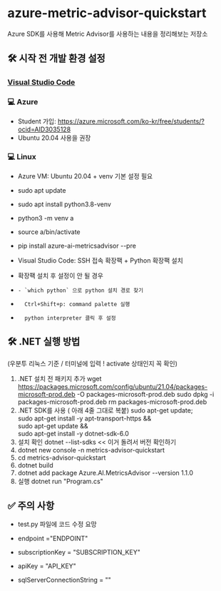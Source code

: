 # azure-metric-advisor-quickstart #
Azure SDK를 사용해 Metric Advisor를 사용하는 내용을 정리해보는 저장소

## 🛠 시작 전 개발 환경 설정 ##

### [Visual Studio Code](https://code.visualstudio.com/?WT.mc_id=osscontributhon-event-juyoo) ###

### 💻 Azure ###

* Student 가입: https://azure.microsoft.com/ko-kr/free/students/?ocid=AID3035128
* Ubuntu 20.04 사용을 권장




### 💻 Linux ###

* Azure VM: Ubuntu 20.04 + venv 기본 설정 필요
*   sudo apt update
*   sudo apt install python3.8-venv
*   python3 -m venv a
*   source a/bin/activate
*   pip install azure-ai-metricsadvisor --pre


* Visual Studio Code: SSH 접속 확장팩 + Python 확장팩 설치
*   확장팩 설치 후 설정이 안 될 경우
*     - `which python` 으로 python 설치 경로 찾기
*       Ctrl+Shift+p: command palette 실행 
*       python interpreter 클릭 후 설정




## 🛠 .NET 실행 방법 ##
(우분투 리눅스 기준 / 터미널에 입력 ! activate 상태인지 꼭 확인)

1. .NET 설치 전 패키지 추가
  wget https://packages.microsoft.com/config/ubuntu/21.04/packages-microsoft-prod.deb -O packages-microsoft-prod.deb
  sudo dpkg -i packages-microsoft-prod.deb
  rm packages-microsoft-prod.deb
1. .NET SDK를 사용 ( 아래 4줄 그대로 복붙)
  sudo apt-get update; \
  sudo apt-get install -y apt-transport-https && \
  sudo apt-get update && \
  sudo apt-get install -y dotnet-sdk-6.0
1. 설치 확인
dotnet --list-sdks   << 이거 돌려서 버전 확인하기
1. dotnet new console -n metrics-advisor-quickstart
1. cd  metrics-advisor-quickstart
1. dotnet build
1. dotnet add package Azure.AI.MetricsAdvisor --version 1.1.0
1. 실행 dotnet run "Program.cs"


## ✅ 주의 사항 ##

*  test.py 파일에 코드 수정 요망

*  endpoint ="ENDPOINT"
*  subscriptionKey = "SUBSCRIPTION_KEY"
*  apiKey = "API_KEY"  

*  sqlServerConnectionString = ""
 
